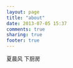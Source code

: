 ```yaml
---
layout: page
title: "about"
date: 2013-07-05 15:37
comments: true
sharing: true
footer: true
---
```

夏晨风 下厨房
